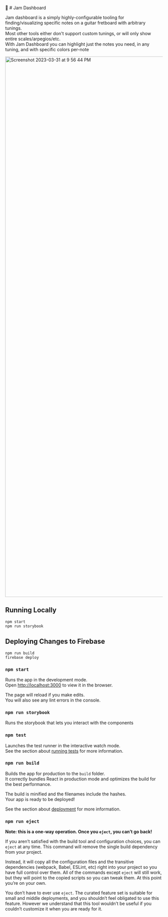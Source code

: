 💩 # Jam Dashboard

Jam dashboard is a simply highly-configurable tooling for finding/visualizing specific notes on a guitar fretboard with arbitrary tunings.  
Most other tools either don't support custom tunings, or will only show entire scales/arpegios/etc.   
With Jam Dashboard you can highlight just the notes you need, in any tuning, and with specific colors per-note

<img width="1722" alt="Screenshot 2023-03-31 at 9 56 44 PM" src="https://user-images.githubusercontent.com/6922982/229266427-300f405f-9b37-4502-83d9-df733fd2b91a.png">

## Running Locally
```
npm start
npm run storybook
```

## Deploying Changes to Firebase
```
npm run build
firebase deploy
```

### `npm start`

Runs the app in the development mode.\
Open [http://localhost:3000](http://localhost:3000) to view it in the browser.

The page will reload if you make edits.\
You will also see any lint errors in the console.

### `npm run storybook`

Runs the storybook that lets you interact with the components

### `npm test`

Launches the test runner in the interactive watch mode.\
See the section about [running tests](https://facebook.github.io/create-react-app/docs/running-tests) for more information.

### `npm run build`

Builds the app for production to the `build` folder.\
It correctly bundles React in production mode and optimizes the build for the best performance.

The build is minified and the filenames include the hashes.\
Your app is ready to be deployed!

See the section about [deployment](https://facebook.github.io/create-react-app/docs/deployment) for more information.

### `npm run eject`

**Note: this is a one-way operation. Once you `eject`, you can’t go back!**

If you aren’t satisfied with the build tool and configuration choices, you can `eject` at any time. This command will remove the single build dependency from your project.

Instead, it will copy all the configuration files and the transitive dependencies (webpack, Babel, ESLint, etc) right into your project so you have full control over them. All of the commands except `eject` will still work, but they will point to the copied scripts so you can tweak them. At this point you’re on your own.

You don’t have to ever use `eject`. The curated feature set is suitable for small and middle deployments, and you shouldn’t feel obligated to use this feature. However we understand that this tool wouldn’t be useful if you couldn’t customize it when you are ready for it.